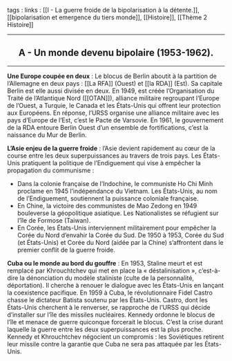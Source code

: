 tags : 
links : [[I - La guerre froide de la bipolarisation à la détente.]], [[bipolarisation et emergence du tiers monde]], [[Histoire]], [[Thème 2 Histoire]]

****

<h2 style="text-align: center;"> A - Un monde devenu bipolaire (1953-1962). </h2>

****

**Une Europe coupée en deux** : Le blocus de Berlin aboutit à la partition de l’Allemagne en deux pays : [[La RFA]] (Ouest) et [[la RDA]] (Est). Sa capitale Berlin est elle aussi divisée en deux. En 1949, est créée l’Organisation du Traité de l’Atlantique Nord ([[OTAN]]), alliance militaire regroupant l’Europe de l’Ouest, a Turquie, le Canada et les États-Unis qui offrent leur protection aux Européens. En réponse, l’URSS organise une alliance militaire avec les pays d’Europe de l’Est, c’est le Pacte de Varsovie. En 1961, le gouvernement de la RDA entoure Berlin Ouest d’un ensemble de fortifications, c’est la naissance du Mur de Berlin.

**L’Asie enjeu de la guerre froide** : l’Asie devient rapidement au cœur de la course entre les deux superpuissances au travers de trois pays. Les États-Unis pratiquent la politique de l’Endiguement qui vise à empêcher la propagation du communisme :

- Dans la colonie française de l’Indochine, le communiste Ho Chi Minh proclame en 1945 l’indépendance du Vietnam. Les États-Unis, au nom de l’Endiguement, soutiennent la puissance coloniale française.
- En Chine, la victoire des communistes de Mao Zedong en 1949 bouleverse la géopolitique asiatique. Les Nationalistes se réfugient sur l’île de Formose (Taiwan).
- En Corée, les États-Unis interviennent militairement pour empêcher la Corée du Nord d’envahir la Corée du Sud. De 1950 à 1953, Corée du Sud (et États-Unis) et Corée du Nord (aidée par la Chine) s’affrontent dans le premier conflit de la guerre froide.

**Cuba ou le monde au bord du gouffre** : En 1953, Staline meurt et est remplacé par Khrouchtchev qui met en place la « déstalinisation », c’est-à-dire la dénonciation du modèle staliniste (culte de la personnalité, déportation). Il cherche à renouer le dialogue avec les États-Unis en lançant la coexistence pacifique. En 1959 à Cuba, le révolutionnaire Fidel Castro chasse le dictateur Batista soutenu par les États-Unis. Castro, dont les États-Unis cherchent à le renverser, se rapproche de l’URSS qui décide d’installer sur l’île des missiles nucléaires. Kennedy ordonne le blocus de l’île et menace de guerre quiconque forcerait le blocus. C’est la crise durant laquelle la guerre entre les deux superpuissances est la plus proche. Kennedy et Khrouchtchev négocient un compromis : les Soviétiques retirent leur missile contre la garantie que Cuba ne sera pas attaquée par les États-Unis.